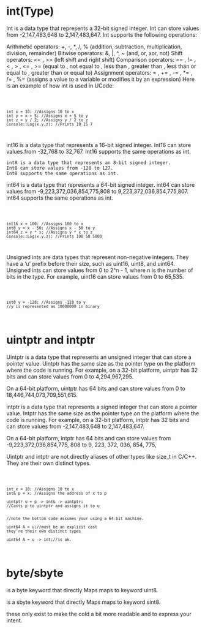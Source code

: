 # int(Type)

Int is a data type that represents a 32-bit signed integer. Int can store values from -2,147,483,648 to 2,147,483,647. Int supports the following operations:

Arithmetic operators: +, -, *, /, % (addition, subtraction, multiplication, division, remainder)
Bitwise operators: &, |, ^, ~ (and, or, xor, not)
Shift operators: << , >> (left shift and right shift)
Comparison operators: == , != , < , > , <= , >= (equal to , not equal to , less than , greater than , less than or equal to , greater than or equal to)
Assignment operators: = , += , -= , *= , /= , %= (assigns a value to a variable or modifies it by an expression)
Here is an example of how int is used in UCode:

<code>

    int x = 10; //Assigns 10 to x
    int y = x + 5; //Assigns x + 5 to y
    int z = y / 2; //Assigns y / 2 to z
    Console::Log(x,y,z); //Prints 10 15 7

</code>


int16 is a data type that represents a 16-bit signed integer. Int16 can store values from -32,768 to 32,767. Int16 supports the same operations as int.


    int8 is a data type that represents an 8-bit signed integer. 
    Int8 can store values from -128 to 127. 
    Int8 supports the same operations as int.

int64 is a data type that represents a 64-bit signed integer. int64 can store values from -9,223,372,036,854,775,808 to 9,223,372,036,854,775,807. int64 supports the same operations as int.


<code>

    int16 x = 100; //Assigns 100 to x
    int8 y = x - 50; //Assigns x - 50 to y
    int64 z = y * x; //Assigns y * x to z
    Console::Log(x,y,z); //Prints 100 50 5000

</code>


Unsigned ints are data types that represent non-negative integers. They have a ‘u’ prefix before their size, such as uint16, uint8, and uint64. Unsigned ints can store values from 0 to 2^n - 1, where n is the number of bits in the type. For example, uint16 can store values from 0 to 65,535.

<code>

    int8 y = -128; //Assigns -128 to y
    //y is represented as 10000000 in binary
</code>

# uintptr and intptr

Uintptr is a data type that represents an unsigned integer that can store a pointer value. Uintptr has the same size as the pointer type on the platform where the code is running. For example, on a 32-bit platform, uintptr has 32 bits and can store values from 0 to 4,294,967,295. 

On a 64-bit platform, uintptr has 64 bits and can store values from 0 to 18,446,744,073,709,551,615.

intptr is a data type that represents a signed integer that can store a pointer value. Intptr has the same size as the pointer type on the platform where the code is running. For example, on a 32-bit platform, intptr has 32 bits and can store values from -2,147,483,648 to 2,147,483,647. 

On a 64-bit platform, intptr has 64 bits and can store values from -9,223,372,036,854,775, 808 to 9, 223, 372, 036, 854, 775,


Uintptr and intptr are not directly aliases of other types like size_t in C/C++.
They are their own distinct types.

<code>

    int x = 10; //Assigns 10 to x
    int& p = x; //Assigns the address of x to p

    uintptr u = p -> int& -> uintptr; 
    //Casts p to uintptr and assigns it to u


    //note the bottom code assumes your using a 64-bit machine.

    uint64 A = u;//must be an explicit cast
    they're their own distinct types

    uint64 A = u -> int;//is ok.

</code>


# byte/sbyte


is a byte keyword that directly Maps maps to keyword uint8.

is a sbyte keyword that directly Maps maps to keyword sint8.

these only exist to make the cold a bit more readable and to express your intent.
